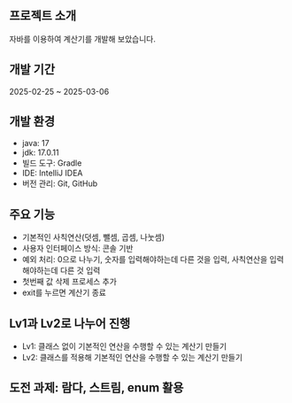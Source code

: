## 프로젝트 소개
자바를 이용하여 계산기를 개발해 보았습니다.


## 개발 기간
2025-02-25 ~ 2025-03-06


## 개발 환경
- java: 17
- jdk: 17.0.11
- 빌드 도구: Gradle
- IDE: IntelliJ IDEA
- 버전 관리: Git, GitHub
  

## 주요 기능
- 기본적인 사칙연산(덧셈, 뺄셈, 곱셈, 나눗셈)
- 사용자 인터페이스 방식: 콘솔 기반
- 예외 처리: 0으로 나누기, 숫자를 입력해야하는데 다른 것을 입력, 사칙연산을 입력해야하는데 다른 것 입력
- 첫번째 값 삭제 프로세스 추가
- exit를 누르면 계산기 종료


## Lv1과 Lv2로 나누어 진행
- Lv1: 클래스 없이 기본적인 연산을 수행할 수 있는 계산기 만들기
- Lv2: 클래스를 적용해 기본적인 연산을 수행할 수 있는 계산기 만들기


## 도전 과제: 람다, 스트림, enum 활용
